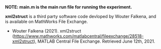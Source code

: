 **NOTE: main.m is the main run file for running the experiment.**


**xml2struct** is a third party software code devloped by Wouter Falkena, and is available on MathWorks File Exchange.
* Wouter Falkena (2021). xml2struct (https://www.mathworks.com/matlabcentral/fileexchange/28518-xml2struct), MATLAB Central File Exchange. Retrieved June 12th, 2021.
